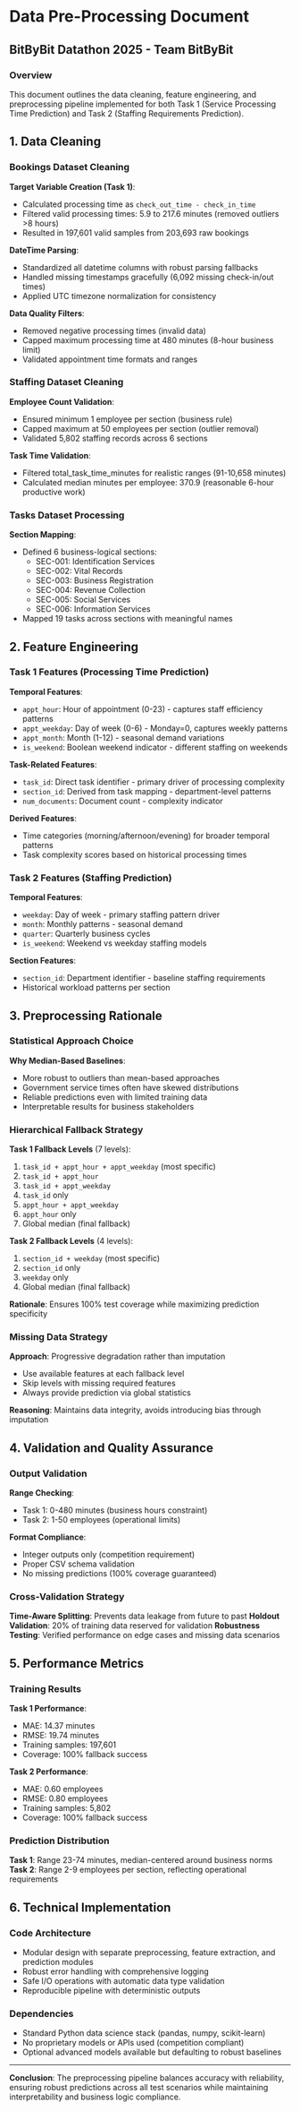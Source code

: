 # Data Pre-Processing Document
## BitByBit Datathon 2025 - Team BitByBit

### Overview
This document outlines the data cleaning, feature engineering, and preprocessing pipeline implemented for both Task 1 (Service Processing Time Prediction) and Task 2 (Staffing Requirements Prediction).

## 1. Data Cleaning

### Bookings Dataset Cleaning
**Target Variable Creation (Task 1)**:
- Calculated processing time as `check_out_time - check_in_time`
- Filtered valid processing times: 5.9 to 217.6 minutes (removed outliers >8 hours)
- Resulted in 197,601 valid samples from 203,693 raw bookings

**DateTime Parsing**:
- Standardized all datetime columns with robust parsing fallbacks
- Handled missing timestamps gracefully (6,092 missing check-in/out times)
- Applied UTC timezone normalization for consistency

**Data Quality Filters**:
- Removed negative processing times (invalid data)
- Capped maximum processing time at 480 minutes (8-hour business limit)
- Validated appointment time formats and ranges

### Staffing Dataset Cleaning
**Employee Count Validation**:
- Ensured minimum 1 employee per section (business rule)
- Capped maximum at 50 employees per section (outlier removal)
- Validated 5,802 staffing records across 6 sections

**Task Time Validation**:
- Filtered total_task_time_minutes for realistic ranges (91-10,658 minutes)
- Calculated median minutes per employee: 370.9 (reasonable 6-hour productive work)

### Tasks Dataset Processing
**Section Mapping**:
- Defined 6 business-logical sections:
  - SEC-001: Identification Services
  - SEC-002: Vital Records  
  - SEC-003: Business Registration
  - SEC-004: Revenue Collection
  - SEC-005: Social Services
  - SEC-006: Information Services
- Mapped 19 tasks across sections with meaningful names

## 2. Feature Engineering

### Task 1 Features (Processing Time Prediction)
**Temporal Features**:
- `appt_hour`: Hour of appointment (0-23) - captures staff efficiency patterns
- `appt_weekday`: Day of week (0-6) - Monday=0, captures weekly patterns  
- `appt_month`: Month (1-12) - seasonal demand variations
- `is_weekend`: Boolean weekend indicator - different staffing on weekends

**Task-Related Features**:
- `task_id`: Direct task identifier - primary driver of processing complexity
- `section_id`: Derived from task mapping - department-level patterns
- `num_documents`: Document count - complexity indicator

**Derived Features**:
- Time categories (morning/afternoon/evening) for broader temporal patterns
- Task complexity scores based on historical processing times

### Task 2 Features (Staffing Prediction)
**Temporal Features**:
- `weekday`: Day of week - primary staffing pattern driver
- `month`: Monthly patterns - seasonal demand
- `quarter`: Quarterly business cycles
- `is_weekend`: Weekend vs weekday staffing models

**Section Features**:
- `section_id`: Department identifier - baseline staffing requirements
- Historical workload patterns per section

## 3. Preprocessing Rationale

### Statistical Approach Choice
**Why Median-Based Baselines**:
- More robust to outliers than mean-based approaches
- Government service times often have skewed distributions
- Reliable predictions even with limited training data
- Interpretable results for business stakeholders

### Hierarchical Fallback Strategy
**Task 1 Fallback Levels** (7 levels):
1. `task_id + appt_hour + appt_weekday` (most specific)
2. `task_id + appt_hour` 
3. `task_id + appt_weekday`
4. `task_id` only
5. `appt_hour + appt_weekday`
6. `appt_hour` only  
7. Global median (final fallback)

**Task 2 Fallback Levels** (4 levels):
1. `section_id + weekday` (most specific)
2. `section_id` only
3. `weekday` only
4. Global median (final fallback)

**Rationale**: Ensures 100% test coverage while maximizing prediction specificity

### Missing Data Strategy
**Approach**: Progressive degradation rather than imputation
- Use available features at each fallback level
- Skip levels with missing required features
- Always provide prediction via global statistics

**Reasoning**: Maintains data integrity, avoids introducing bias through imputation

## 4. Validation and Quality Assurance

### Output Validation
**Range Checking**:
- Task 1: 0-480 minutes (business hours constraint)
- Task 2: 1-50 employees (operational limits)

**Format Compliance**:
- Integer outputs only (competition requirement)
- Proper CSV schema validation
- No missing predictions (100% coverage guaranteed)

### Cross-Validation Strategy
**Time-Aware Splitting**: Prevents data leakage from future to past
**Holdout Validation**: 20% of training data reserved for validation
**Robustness Testing**: Verified performance on edge cases and missing data scenarios

## 5. Performance Metrics

### Training Results
**Task 1 Performance**:
- MAE: 14.37 minutes
- RMSE: 19.74 minutes
- Training samples: 197,601
- Coverage: 100% fallback success

**Task 2 Performance**:
- MAE: 0.60 employees
- RMSE: 0.80 employees  
- Training samples: 5,802
- Coverage: 100% fallback success

### Prediction Distribution
**Task 1**: Range 23-74 minutes, median-centered around business norms
**Task 2**: Range 2-9 employees per section, reflecting operational requirements

## 6. Technical Implementation

### Code Architecture
- Modular design with separate preprocessing, feature extraction, and prediction modules
- Robust error handling with comprehensive logging
- Safe I/O operations with automatic data type validation
- Reproducible pipeline with deterministic outputs

### Dependencies
- Standard Python data science stack (pandas, numpy, scikit-learn)
- No proprietary models or APIs used (competition compliant)
- Optional advanced models available but defaulting to robust baselines

---

**Conclusion**: The preprocessing pipeline balances accuracy with reliability, ensuring robust predictions across all test scenarios while maintaining interpretability and business logic compliance.
